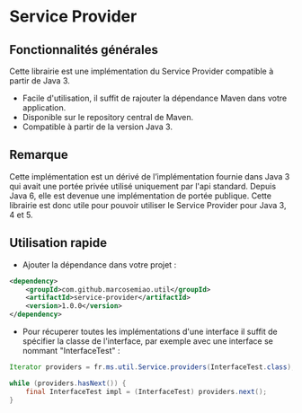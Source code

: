 # Service Provider

## Fonctionnalités générales
Cette librairie est une implémentation du Service Provider compatible à partir de Java 3. 
- Facile d'utilisation, il suffit de rajouter la dépendance Maven dans votre application.
- Disponible sur le repository central de Maven.
- Compatible à partir de la version Java 3.

## Remarque
Cette implémentation est un dérivé de l’implémentation fournie dans Java 3 qui avait une portée privée utilisé uniquement par l'api standard.
Depuis Java 6, elle est devenue une implémentation de portée publique.
Cette librairie est donc utile pour pouvoir utiliser le Service Provider pour Java 3, 4 et 5.

## Utilisation rapide

- Ajouter la dépendance dans votre projet :

````xml
<dependency>
	<groupId>com.github.marcosemiao.util</groupId>
    <artifactId>service-provider</artifactId>
    <version>1.0.0</version>
</dependency>
````

- Pour récuperer toutes les implémentations d'une interface il suffit de spécifier la classe de l'interface, par exemple avec une interface se nommant "InterfaceTest" :

````java
Iterator providers = fr.ms.util.Service.providers(InterfaceTest.class);

while (providers.hasNext()) {
	final InterfaceTest impl = (InterfaceTest) providers.next();
}
````
